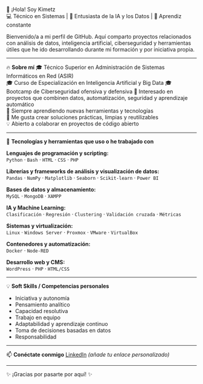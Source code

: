 👋 ¡Hola! Soy Kimetz  
💻 Técnico en Sistemas | 🤖 Entusiasta de la IA y los Datos | 🧠 Aprendiz constante

Bienvenido/a a mi perfil de GitHub. Aquí comparto proyectos relacionados con análisis de datos, inteligencia artificial, ciberseguridad y herramientas útiles que he ido desarrollando durante mi formación y por iniciativa propia.

---

🔥 **Sobre mí**
🎓 Técnico Superior en Administración de Sistemas Informáticos en Red (ASIR)  
🎓 Curso de Especialización en Inteligencia Artificial y Big Data
🎓 Bootcamp de Ciberseguridad ofensiva y defensiva
📌 Interesado en proyectos que combinen datos, automatización, seguridad y aprendizaje automático  
🌱 Siempre aprendiendo nuevas herramientas y tecnologías  
🔧 Me gusta crear soluciones prácticas, limpias y reutilizables  
💡 Abierto a colaborar en proyectos de código abierto

---

🚀 **Tecnologías y herramientas que uso o he trabajado con**  

**Lenguajes de programación y scripting:**  
`Python` · `Bash` · `HTML` · `CSS` · `PHP`

**Librerías y frameworks de análisis y visualización de datos:**  
`Pandas` · `NumPy` · `Matplotlib` · `Seaborn` · `Scikit-learn` · `Power BI`

**Bases de datos y almacenamiento:**  
`MySQL` · `MongoDB` · `XAMPP`

**IA y Machine Learning:**  
`Clasificación` · `Regresión` · `Clustering` · `Validación cruzada` · `Métricas`  

**Sistemas y virtualización:**  
`Linux` · `Windows Server` · `Proxmox` · `VMware` · `VirtualBox`

**Contenedores y automatización:**  
`Docker` · `Node-RED`

**Desarrollo web y CMS:**  
`WordPress` · `PHP` · `HTML/CSS`

---

💡 **Soft Skills / Competencias personales**
- Iniciativa y autonomía  
- Pensamiento analítico  
- Capacidad resolutiva  
- Trabajo en equipo  
- Adaptabilidad y aprendizaje continuo  
- Toma de decisiones basadas en datos  
- Responsabilidad

---

📫 **Conéctate conmigo**
[LinkedIn](https://www.linkedin.com/in/tu-perfil) *(añade tu enlace personalizado)*

---

✨ ¡Gracias por pasarte por aquí! ✨  
